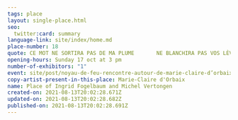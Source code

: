 ```yaml
---
tags: place
layout: single-place.html
seo:
  twitter:card: summary
language-link: site/index/home.md
place-number: 18
quote: CE MOT NE SORTIRA PAS DE MA PLUME       NE BLANCHIRA PAS VOS LÈVRES
opening-hours: Sunday 17 oct at 3 pm
number-of-exhibitors: "1"
event: site/post/noyau-de-feu-rencontre-autour-de-marie-claire-d’orbaix.md
copy-artist-present-in-this-place: Marie-Claire d'Orbaix
name: Place of Ingrid Fogelbaum and Michel Vertongen
created-on: 2021-08-13T20:02:28.671Z
updated-on: 2021-08-13T20:02:28.682Z
published-on: 2021-08-13T20:02:28.691Z
---
```


